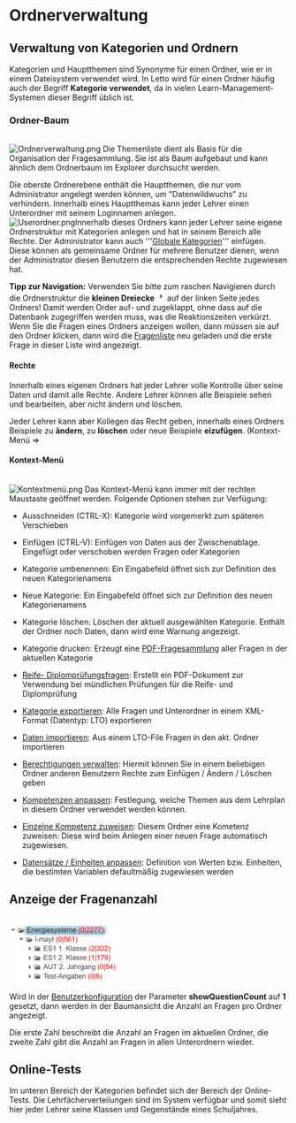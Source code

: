 # Ordnerverwaltung
## Verwaltung von Kategorien und Ordnern

Kategorien und Hauptthemen sind Synonyme für einen Ordner, wie er in einem Dateisystem verwendet wird. In Letto wird für einen Ordner häufig auch der Begriff **Kategorie verwendet**, da in vielen Learn-Management-Systemen dieser Begriff üblich ist.

### Ordner-Baum
<br>![Ordnerverwaltung.png](Ordnerverwaltung.png)
Die Themenliste dient als Basis für die Organisation der Fragesammlung. Sie ist als Baum aufgebaut und kann ähnlich dem Ordnerbaum im Explorer durchsucht werden.

Die oberste Ordnerebene enthält die Hauptthemen, die nur vom Administrator angelegt werden können, um "Datenwildwuchs" zu verhindern. Innerhalb eines Hauptthemas  kann jeder Lehrer einen Unterordner mit seinem Loginnamen anlegen. 
<br>![Userordner.png](Userordner.png)Innerhalb dieses Ordners kann jeder Lehrer seine eigene Ordnerstruktur mit Kategorien anlegen und hat in seinem Bereich alle Rechte.
Der Administrator kann auch '''[Globale Kategorien](../GlobaleKategorien/index.md)''' einfügen. Diese können als gemeinsame Ordner für mehrere Benutzer dienen, wenn der Administrator diesen Benutzern die entsprechenden Rechte zugewiesen hat.

**Tipp zur Navigation:** Verwenden Sie bitte zum raschen Navigieren durch die Ordnerstruktur die **kleinen Dreiecke** ![15px-ClipCapIt-180618-205507.PNG](15px-ClipCapIt-180618-205507.PNG) auf der linken Seite jedes Ordners! Damit werden Order auf- und zugeklappt, ohne dass auf die Datenbank zugegriffen werden muss, was die Reaktionszeiten verkürzt.
Wenn Sie die Fragen eines Ordners anzeigen wollen, dann müssen sie auf den Ordner klicken, dann wird die [Fragenliste](../Fragenliste/index.md) neu geladen und die erste Frage in dieser Liste wird angezeigt.

#### Rechte
Innerhalb eines eigenen Ordners hat jeder Lehrer volle Kontrolle über seine Daten und damit alle Rechte. Andere Lehrer können alle Beispiele sehen und bearbeiten, aber nicht ändern und löschen.

Jeder Lehrer kann aber Kollegen das Recht geben, innerhalb eines Ordners Beispiele zu **ändern**, zu **löschen** oder neue Beispiele **eizufügen**. (Kontext-Menü =&gt; 

#### Kontext-Menü
<br>![Kontextmenü.png](Kontextmenü.png)
Das Kontext-Menü kann immer mit der rechten Maustaste geöffnet werden. Folgende Optionen stehen zur Verfügung:
* Ausschneiden (CTRL-X): Kategorie wird vorgemerkt zum späteren Verschieben
* Einfügen (CTRL-V): Einfügen von Daten aus der Zwischenablage. Eingefügt oder verschoben werden Fragen oder Kategorien
* Kategorie umbenennen: Ein Eingabefeld öffnet sich zur Definition des neuen Kategorienamens
* Neue Kategorie: Ein Eingabefeld öffnet sich zur Definition des neuen Kategorienamens
* Kategorie löschen: Löschen der aktuell ausgewählten Kategorie. Enthält der Ordner noch Daten, dann wird eine Warnung angezeigt.

* Kategorie drucken: Erzeugt eine [PDF-Fragesammlung](../PDF/index.md) aller Fragen in der aktuellen Kategorie
* [Reife- Diplomprüfungsfragen](../Reife-undDiplomprüfungsfragen/index.md): Erstellt ein PDF-Dokument zur Verwendung bei mündlichen Prüfungen für die Reife- und Diplomprüfung
* [Kategorie exportieren](../Datenexportieren/index.md): Alle Fragen und Unterordner in einem XML-Format (Datentyp: LTO) exportieren
* [Daten importieren](../Fragenimportieren/index.md): Aus einem LTO-File Fragen in den akt. Ordner importieren

* [Berechtigungen verwalten](../Berechtigungenverwalten/index.md): Hiermit können Sie in einem beliebigen Ordner anderen Benutzern Rechte zum Einfügen / Ändern / Löschen geben
* [Kompetenzen anpassen](../Kompetenzenanpassen/index.md): Festlegung, welche Themen aus dem Lehrplan in diesem Ordner verwendet werden können.
* [Einzelne Kompetenz zuweisen](../EinzelneKompetenzzuweisen/index.md): Diesem Ordner eine Kometenz zuweisen: Diese wird beim Anlegen einer neuen Frage automatisch zugewiesen.
* [Datensätze / Einheiten anpassen](../Datensätze_Einheitenanpassen/index.md): Definition von Werten bzw. Einheiten, die bestimten Variablen defaultmäßig zugewiesen werden

## Anzeige der Fragenanzahl
<br>![200px-ClipCapIt-181002-093324.PNG](200px-ClipCapIt-181002-093324.PNG)

Wird in der [Benutzerkonfiguration](../User-Konfiguration/index.md) der Parameter **showQuestionCount** auf **1** gesetzt, dann werden in der Baumansicht die Anzahl an Fragen pro Ordner angezeigt. 

Die erste Zahl beschreibt die Anzahl an Fragen im aktuellen Ordner, die zweite Zahl gibt die Anzahl an Fragen in allen Unterordnern wieder.

## Online-Tests

Im unteren Bereich der Kategorien befindet sich der Bereich der Online-Tests.
Die Lehrfächerverteilungen sind im System verfügbar und somit sieht hier jeder Lehrer seine Klassen und Gegenstände eines Schuljahres.


